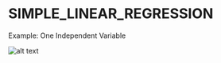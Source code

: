 # SIMPLE_LINEAR_REGRESSION

Example: One Independent Variable

![alt text](https://github.com/PuneetDheer/MACHINE_LEARNING/blob/master/Linear_Regression/SLR.jpeg)

